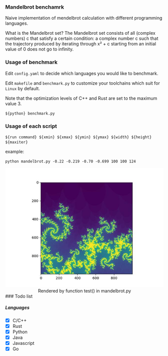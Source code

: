 ### Mandelbrot benchamrk

Naive implementation of mendelbrot calculation with different programming languages.

What is the Mandelbrot set?
The Mandelbrot set consists of all (complex numbers) c that satisfy a certain condition: a complex number c such that the trajectory produced by iterating through x² + c starting from an initial value of 0 does not go to infinity.

### Usage of benchmark

Edit `config.yaml` to decide which languages you would like to benchmark.

Edit `makefile` and `benchmark.py` to customize your toolchains which suit for `Linux` by default. 

Note that the optimization levels of C++ and Rust are set to the maximum value 3.

```shell
${python} benchmark.py
```

### Usage of  each script

```shell
${run command} ${xmin} ${xmax} ${ymin} ${ymax} ${width} ${height} ${maxiter}
```

example:

```shell
python mandelbrot.py -0.22 -0.219 -0.70 -0.699 100 100 124
```
<div>
<center>
<img src="example.jpg"  />
<br>
Rendered by function test() in mandelbrot.py
</center>
</div>
### Todo list

##### Languages

- [x] C/C++
- [x] Rust
- [x] Python
- [x] Java
- [x] Javascript
- [x] Go
